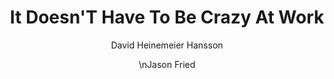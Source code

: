 ---
layout: books
title: It Doesn'T Have To Be Crazy At Work
subtitle: 
essential: 
categories: ['work']
author: ['David Heinemeier Hansson', ' \nJason Fried']
excerpt: .
external_url: 
---